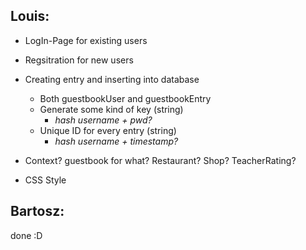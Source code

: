 ## Louis:

- LogIn-Page for existing users
- Regsitration for new users
- Creating entry and inserting into database

  - Both guestbookUser and guestbookEntry
  - Generate some kind of key (string)
    - _hash username + pwd?_
  - Unique ID for every entry (string)
    - _hash username + timestamp?_

- Context? guestbook for what? Restaurant? Shop? TeacherRating?
- CSS Style

## Bartosz:

done :D
